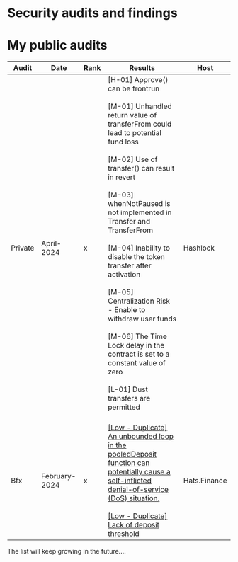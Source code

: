 # Security audits and findings

# <a name="Top"></a>My public audits

| Audit         | Date            | Rank | Results                                                                                                                        | Host         | 
| ------------- | --------------- | ---- | ------------------------------------------------------------------------------------------------------------------------------ | ------------ |
| Private       |  April-2024     | x    | [H-01] Approve() can be frontrun <br/><br/> [M-01] Unhandled return value of transferFrom could lead to potential fund loss <br/><br/> [M-02] Use of  transfer() can result in revert <br/><br/> [M-03] whenNotPaused is not implemented in Transfer and TransferFrom <br/><br/> [M-04] Inability to disable the token transfer after activation <br/><br/> [M-05] Centralization Risk - Enable to withdraw user funds <br/><br/> [M-06] The Time Lock delay in the contract is set to a constant value of zero <br/><br/> [L-01] Dust transfers are permitted <br/><br/>                                                                                                                    | Hashlock     |
| Bfx           |  February-2024  | x    | [[Low - Duplicate] An unbounded loop in the pooledDeposit function can potentially cause a self-inflicted denial-of-service (DoS) situation.](https://github.com/hats-finance/Blast-Futures-Exchange-0x97895c329b950755566ddcdad3395caaea395074/issues/71)<br/><br/> [[Low - Duplicate] Lack of deposit threshold](https://github.com/hats-finance/Blast-Futures-Exchange-0x97895c329b950755566ddcdad3395caaea395074/issues/71)        | Hats.Finance |

The list will keep growing in the future....
